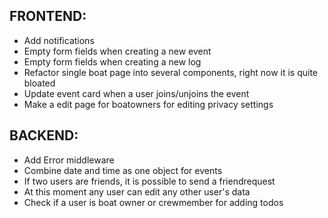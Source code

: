 ## FRONTEND: 
- Add notifications
- Empty form fields when creating a new event
- Empty form fields when creating a new log
- Refactor single boat page into several components, right now it is quite bloated
- Update event card when a user joins/unjoins the event
- Make a edit page for boatowners for editing privacy settings

## BACKEND: 
- Add Error middleware
- Combine date and time as one object for events
- If two users are friends, it is possible to send a friendrequest
- At this moment any user can edit any other user's data
- Check if a user is boat owner or crewmember for adding todos